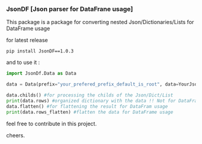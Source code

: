 ### JsonDF [Json parser for DataFrane usage]

This package is a package for converting nested Json/Dictionaries/Lists for DataFrame usage

for latest release
```
pip install JsonDF==1.0.3
```

and to use it : 

```python
import JsonDf.Data as Data

data = Data(prefix="your_prefered_prefix_default_is_root", data=YourJson)

data.childs() #for processing the childs of the Json/Dict/List
print(data.rows) #organized dictionary with the data !! Not for DataFrame usage
data.flatten() #for flattening the result for DataFram usage
print(data.rows_flatten) #flatten the data for DataFrame usage
```

feel free to contribute in this project.

cheers.
